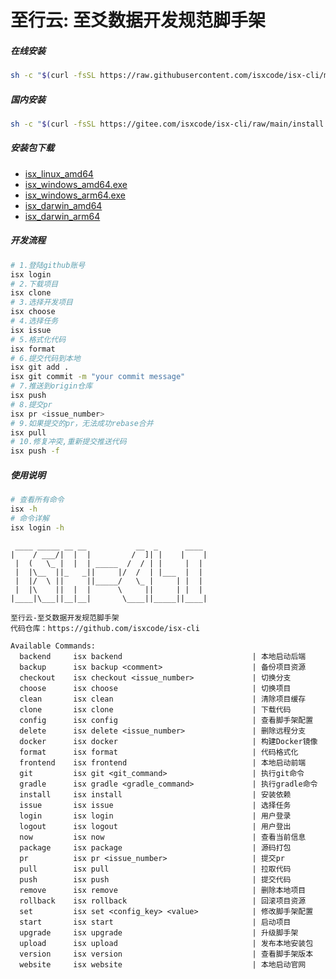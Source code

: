 # 至行云: 至爻数据开发规范脚手架

##### 在线安装

```bash
sh -c "$(curl -fsSL https://raw.githubusercontent.com/isxcode/isx-cli/main/install.sh)"
```

##### 国内安装

```bash
sh -c "$(curl -fsSL https://gitee.com/isxcode/isx-cli/raw/main/install.sh)"
```

##### 安装包下载

- [isx_linux_amd64](https://isxcode.oss-cn-shanghai.aliyuncs.com/zhixingyun/isx_linux_amd64)
- [isx_windows_amd64.exe](https://isxcode.oss-cn-shanghai.aliyuncs.com/zhixingyun/isx_windows_amd64.exe)
- [isx_windows_arm64.exe](https://isxcode.oss-cn-shanghai.aliyuncs.com/zhixingyun/isx_windows_arm64.exe)
- [isx_darwin_amd64](https://isxcode.oss-cn-shanghai.aliyuncs.com/zhixingyun/isx_darwin_amd64)
- [isx_darwin_arm64](https://isxcode.oss-cn-shanghai.aliyuncs.com/zhixingyun/isx_darwin_arm64)

##### 开发流程

```bash
# 1.登陆github账号
isx login
# 2.下载项目
isx clone
# 3.选择开发项目
isx choose
# 4.选择任务
isx issue
# 5.格式化代码
isx format
# 6.提交代码到本地
isx git add .
isx git commit -m "your commit message"
# 7.推送到origin仓库
isx push
# 8.提交pr
isx pr <issue_number>
# 9.如果提交的pr，无法成功rebase合并
isx pull 
# 10.修复冲突,重新提交推送代码
isx push -f
```

##### 使用说明

```bash
# 查看所有命令
isx -h
# 命令详解
isx login -h
```

```text
 ____ _____ __ __           __  _      ____ 
|    / ___/|  |  |         /  ]| |    |    |
 |  (   \_ |  |  | _____  /  / | |     |  | 
 |  |\__  ||_   _||     |/  /  | |___  |  | 
 |  |/  \ ||     ||_____/   \_ |     | |  | 
 |  |\    ||  |  |      \     ||     | |  | 
|____|\___||__|__|       \____||_____||____|

至行云-至爻数据开发规范脚手架
代码仓库：https://github.com/isxcode/isx-cli

Available Commands:
  backend     isx backend                             | 本地启动后端
  backup      isx backup <comment>                    | 备份项目资源
  checkout    isx checkout <issue_number>             | 切换分支
  choose      isx choose                              | 切换项目
  clean       isx clean                               | 清除项目缓存
  clone       isx clone                               | 下载代码
  config      isx config                              | 查看脚手架配置
  delete      isx delete <issue_number>               | 删除远程分支
  docker      isx docker                              | 构建Docker镜像
  format      isx format                              | 代码格式化
  frontend    isx frontend                            | 本地启动前端
  git         isx git <git_command>                   | 执行git命令
  gradle      isx gradle <gradle_command>             | 执行gradle命令
  install     isx install                             | 安装依赖
  issue       isx issue                               | 选择任务
  login       isx login                               | 用户登录
  logout      isx logout                              | 用户登出
  now         isx now                                 | 查看当前信息
  package     isx package                             | 源码打包
  pr          isx pr <issue_number>                   | 提交pr
  pull        isx pull                                | 拉取代码
  push        isx push                                | 提交代码
  remove      isx remove                              | 删除本地项目
  rollback    isx rollback                            | 回滚项目资源
  set         isx set <config_key> <value>            | 修改脚手架配置
  start       isx start                               | 启动项目
  upgrade     isx upgrade                             | 升级脚手架
  upload      isx upload                              | 发布本地安装包
  version     isx version                             | 查看脚手架版本
  website     isx website                             | 本地启动官网
```